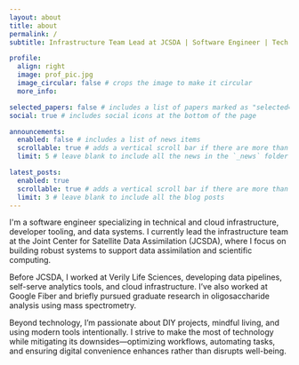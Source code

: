 ```yaml
---
layout: about
title: about
permalink: /
subtitle: Infrastructure Team Lead at JCSDA | Software Engineer | Tech Optimist & Skeptic

profile:
  align: right
  image: prof_pic.jpg
  image_circular: false # crops the image to make it circular
  more_info:

selected_papers: false # includes a list of papers marked as "selected={true}"
social: true # includes social icons at the bottom of the page

announcements:
  enabled: false # includes a list of news items
  scrollable: true # adds a vertical scroll bar if there are more than 3 news items
  limit: 5 # leave blank to include all the news in the `_news` folder

latest_posts:
  enabled: true
  scrollable: true # adds a vertical scroll bar if there are more than 3 new posts items
  limit: 3 # leave blank to include all the blog posts
---
```


I'm a software engineer specializing in technical and cloud infrastructure, developer tooling, and data systems. I currently lead the infrastructure team at the Joint Center for Satellite Data Assimilation (JCSDA), where I focus on building robust systems to support data assimilation and scientific computing.

Before JCSDA, I worked at Verily Life Sciences, developing data pipelines, self-serve analytics tools, and cloud infrastructure. I’ve also worked at Google Fiber and briefly pursued graduate research in oligosaccharide analysis using mass spectrometry.

Beyond technology, I’m passionate about DIY projects, mindful living, and using modern tools intentionally. I strive to make the most of technology while mitigating its downsides—optimizing workflows, automating tasks, and ensuring digital convenience enhances rather than disrupts well-being.
